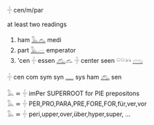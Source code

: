 𓏶 cen/m/par  

at least two readings  
  1.  ham [𓅓](𓅓)[𓃺](𓃺) medi  
  2.  part [𓅓](𓅓)[𓐝](𓐝) emperator  
  3.  'cen 𓏶 essen [𓃹](𓃹)𓃺 𓏶 center seen 𓏖𓏖𓏗𓏗 [𓂺](𓂺)  

𓏶 cen com sym syn [𓊃](𓊃) sys ham [𓃹](𓃹) sen  

𓅓 ⋍ 𓏶 imPer SUPERROOT for PIE prepositons  
𓅓 ⋍ 𓏶 PER,PRO,PARA,PRE,FORE,FOR,für,ver,vor  
𓅓 ⋍ 𓏶 peri,upper,over,über,hyper,super, …  